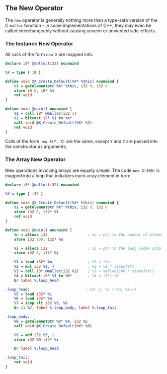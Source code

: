 ## The New Operator


The `new` operator is generally nothing more than a type-safe version of the C `malloc` function - in some implementations of
C++, they may even be called interchangeably without causing unseen or unwanted side-effects.


### The Instance New Operator

All calls of the form `new X` are mapped into:

```ll
declare i8* @malloc(i32) nounwind

%X = type { i8 }

define void @X_Create_Default(%X* %this) nounwind {
	%1 = getelementptr %X* %this, i32 0, i32 0
	store i8 0, i8* %1
	ret void
}

define void @main() nounwind {
	%1 = call i8* @malloc(i32 1)
	%2 = bitcast i8* %1 to %X*
	call void @X_Create_Default(%X* %2)
	ret void
}
```

Calls of the form `new X(Y, Z)` are the same, except `Y` and `Z` are passed into the constructor as arguments.



### The Array New Operator

New operations involving arrays are equally simple.  The code `new X[100]` is mapped into a loop that initializes each array
element in turn:

```ll
declare i8* @malloc(i32) nounwind

%X = type { i32 }

define void @X_Create_Default(%X* %this) nounwind {
	%1 = getelementptr %X* %this, i32 0, i32 0
	store i32 0, i32* %1
	ret void
}

define void @main() nounwind {
	%n = alloca i32                  ; %n = ptr to the number of elements in the array
	store i32 100, i32* %n

	%i = alloca i32                  ; %i = ptr to the loop index into the array
	store i32 0, i32* %i

	%1 = load i32* %n                ; %1 = *%n
	%2 = mul i32 %1, 4               ; %2 = %1 * sizeof(X)
	%3 = call i8* @malloc(i32 %2)    ; %3 = malloc(100 * sizeof(X))
	%4 = bitcast i8* %3 to %X*       ; %4 = (X*) %3
	br label %.loop_head

.loop_head:                         ; for (; %i < %n; %i++)
	%5 = load i32* %i
	%6 = load i32* %n
	%7 = icmp slt i32 %5, %6
	br i1 %7, label %.loop_body, label %.loop_tail

.loop_body:
	%8 = getelementptr %X* %4, i32 %5
	call void @X_Create_Default(%X* %8)

	%9 = add i32 %5, 1
	store i32 %9 i32* %i

	br label %.loop_head

.loop_tail:
	ret void
}
```

